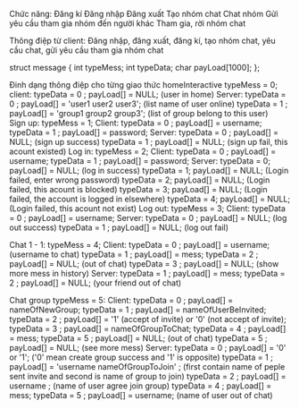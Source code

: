 Chức năng: 
    Đăng kí
    Đăng nhập
    Đăng xuất
    Tạo nhóm chat
    Chat nhóm
    Gửi yêu cầu tham gia nhóm đến người khác
    Tham gia, rời nhóm chat 

Thông điệp từ client:
    Đăng nhập, đăng xuất, đăng kí, tạo nhóm chat, yêu cầu chat, gửi yêu cầu tham gia nhóm chat 

struct message
{
    int typeMess;
    int typeData;
    char payLoad[1000];
};

Đinh dạng thông điệp cho từng giao thức
homeInteractive
    typeMess = 0;
        client:
            typeData = 0 ; payLoad[] = NULL; (user in home)
        Server:
            typeData = 0 ; payLoad[] = 'user1 user2 user3'; (list name of user online)
            typeData = 1 ; payLoad[] = 'group1 group2 group3'; (list of group belong to this user)        
Sign up:
    typeMess = 1;
        Client:
            typeData = 0 ; payLoad[] = username;
            typeData = 1 ; payLoad[] = password;
        Server:
            typeData = 0 ; payLoad[] = NULL; (sign up success)
            typeData = 1 ; payLoad[] = NULL; (sign up fail, this acount existed)
Log in:
    typeMess = 2;
        Client:
            typeData = 0 ; payLoad[] = username;
            typeData = 1 ; payLoad[] = password;
        Server:
            typeData = 0; payLoad[] = NULL; (log in success)
            typeData = 1; payLoad[] = NULL; (Login failed, enter wrong password)
            typeData = 2; payLoad[] = NULL; (Login failed, this acount is blocked)
            typeData = 3; payLoad[] = NULL; (Login failed, the account is logged in elsewhere)
            typeData = 4; payLoad[] = NULL; (Login failed, this acount not exist)
Log out:
    typeMess = 3;
        Client:
            typeData = 0 ; payLoad[] = username;
        Server:
            typeData = 0 ; payLoad[] = NULL; (log out success)
            typeData = 1 ; payLoad[] = NULL; (log out fail)
    
Chat 1 - 1:
    typeMess = 4;
        Client:
            typeData = 0 ; payLoad[] = username; (username to chat)
            typeData = 1 ; payLoad[] = mess;
            typeData = 2 ; payLoad[] = NULL; (out of chat)
            typeData = 3 ; payLoad[] = NULL; (show more mess in history)
        Server:
            typeData = 1 ; payLoad[] = mess;
            typeData = 2 ; payLoad[] = NULL; (your friend out of chat)
    
Chat group
    typeMess = 5:
        Client:
            typeData = 0 ; payLoad[] = nameOfNewGroup;
            typeData = 1 ; payLoad[] = nameOfUserBeInvited;
            typeData = 2 ; payLoad[] = '1' (accept of invite) or '0' (not accept of invite);
            typeData = 3 ; payLoad[] = nameOfGroupToChat;
            typeData = 4 ; payLoad[] = mess;
            typeData = 5 ; payLoad[] = NULL; (out of chat)
            typeData = 5 ; payLoad[] = NULL; (see more mess)
        Server:
            typeData = 0 ; payLoad[] = '0' or '1'; ('0' mean create group success and '1' is opposite)
            typeData = 1 ; payLoad[] = 'username nameOfGroupToJoin' ; (first contain name of peple sent invite and second is name of group to join)
            typeData = 2 ; payLoad[] = username ; (name of user agree join group)
            typeData = 4 ; payLoad[] = mess;
            typeData = 5 ; payLoad[] = username; (name of user out of chat)

